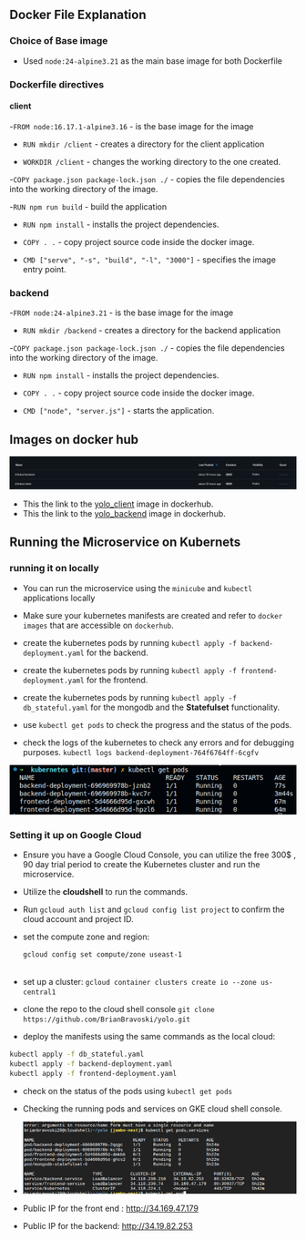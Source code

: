 ## Docker File Explanation

### Choice of Base image
- Used `node:24-alpine3.21` as the main base image for both Dockerfile 

### Dockerfile directives

#### client

-`FROM node:16.17.1-alpine3.16` - is the base image for the image

- `RUN mkdir /client` - creates a directory for the client application

- `WORKDIR /client` - changes the working directory to the one created.

-`COPY package.json package-lock.json ./` - copies the file dependencies into the working directory of the image.

-`RUN npm run build` - build the application 

- `RUN npm install` - installs the project dependencies.

- `COPY . .` - copy project source code inside the docker image.

- `CMD ["serve", "-s", "build", "-l", "3000"]` - specifies the image entry point.


### backend

-`FROM node:24-alpine3.21` - is the base image for the image

- `RUN mkdir /backend` - creates a directory for the backend application

-`COPY package.json package-lock.json ./` - copies the file dependencies into the working directory of the image.

- `RUN npm install` - installs the project dependencies.

- `COPY . .` - copy project source code inside the docker image.

- `CMD ["node", "server.js"]` - starts the application.


## Images on docker hub

![Docker images on docker hub](docker_hub.png)

- This the link to the [yolo_client](https://hub.docker.com/r/k3mboi/client) image in dockerhub.
- This the link to the [yolo_backend](https://hub.docker.com/r/k3mboi/backend) image in dockerhub.


## Running the Microservice on Kubernets

### running it on locally

- You can run the microservice using the `minicube` and `kubectl` applications locally

- Make sure your kubernetes manifests are created and refer to `docker images` that are accessible on `dockerhub`.

- create the kubernetes pods by running ` kubectl apply -f backend-deployment.yaml ` for the backend.
- create the kubernetes pods by running ` kubectl apply -f frontend-deployment.yaml ` for the frontend.
- create the kubernetes pods by running ` kubectl apply -f db_stateful.yaml ` for the mongodb and the **Statefulset** functionality.

- use `kubectl get pods` to check the progress and the status of the pods.

- check the logs of the kubernetes to check any errors and for debugging purposes. `kubectl logs backend-deployment-764f6764ff-6cgfv`

![Kubernetes pods running locally](kubernetes.png)

### Setting it up on Google Cloud

- Ensure you have a Google Cloud Console, you can utilize the free 300$ , 90 day trial period to create the Kubernetes cluster and run the microservice.
- Utilize the **cloudshell** to run the commands.
- Run `gcloud auth list` and  `gcloud config list project` to confirm the cloud account and project ID.
- set the compute zone and region:
    ```bash
    gcloud config set compute/zone useast-1
      
    ```
- set up a cluster:
    `gcloud container clusters create io --zone us-central1`

- clone the repo to the cloud shell console
 `git clone https://github.com/BrianBravoski/yolo.git `

- deploy the manifests using the same commands as the local cloud:

```bash
kubectl apply -f db_stateful.yaml 
kubectl apply -f backend-deployment.yaml
kubectl apply -f frontend-deployment.yaml
```
- check on the status of the pods using `kubectl get pods`

- Checking the running pods and services on GKE cloud shell console. 
- ![Cloud Shell](GKE.png)
- Public IP for the front end : http://34.169.47.179
- Public IP for the backend:
http://34.19.82.253